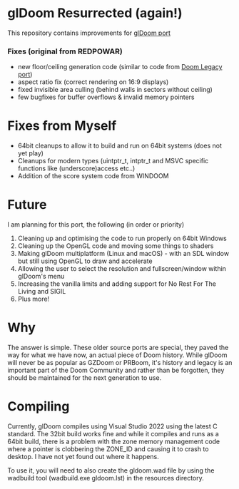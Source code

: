 # glDoom Resurrected (again!)  
This repository contains improvements for [glDoom port](http://gldoom.sourceforge.net/)
### Fixes (original from REDPOWAR)
* new floor/ceiling generation code (similar to code from [Doom Legacy port](http://doomlegacy.sourceforge.net/))
* aspect ratio fix (correct rendering on 16:9 displays)
* fixed invisible area culling (behind walls in sectors without ceiling)
* few bugfixes for buffer overflows & invalid memory pointers  

# Fixes from Myself
* 64bit cleanups to allow it to build and run on 64bit systems (does not yet play)
* Cleanups for modern types (uintptr_t, intptr_t and MSVC specific functions like (underscore)access etc..)
* Addition of the score system code from WINDOOM

# Future
I am planning for this port, the following (in order or priority)
1. Cleaning up and optimising the code to run properly on 64bit Windows
2. Cleaning up the OpenGL code and moving some things to shaders
3. Making glDoom multiplatform (Linux and macOS) - with an SDL window but still using OpenGL to draw and accelerate
4. Allowing the user to select the resolution and fullscreen/window within glDoom's menu
5. Increasing the vanilla limits and adding support for No Rest For The Living and SIGIL
6. Plus more!

# Why
The answer is simple.  These older source ports are special, they paved the way for what we have now, an actual piece of Doom history.  While glDoom will never be as popular as GZDoom or PRBoom, it's history and legacy is an important part of the Doom Community and rather than be forgotten, they should be maintained for the next generation to use.

# Compiling
Currently, glDoom compiles using Visual Studio 2022 using the latest C standard.  The 32bit build works fine and while it compiles and runs as a 64bit build, there is a problem with the zone memory management code where a pointer is clobbering the ZONE_ID and causing it to crash to desktop.  I have not yet found out where it happens.

To use it, you will need to also create the gldoom.wad file by using the wadbuild tool (wadbuild.exe gldoom.lst) in the resources directory.
